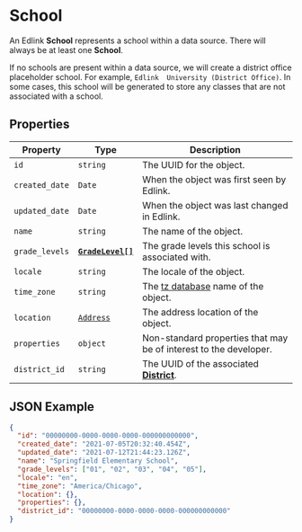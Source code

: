 # School
An Edlink **School** represents a school within a data source.
There will always be at least one **School**. 

If no schools are present within a data source, we will create 
a district office placeholder school. For example, `Edlink 
University (District Office)`. In some cases, this school will
be generated to store any classes that are not associated with
a school.

## Properties
| Property | Type | Description |
| -------- | ---- | ----------- |
| `id` | `string` | The UUID for the object. |
| `created_date` | `Date` | When the object was first seen by Edlink. |
| `updated_date` | `Date` | When the object was last changed in Edlink. |
| `name` | `string` | The name of the object. |
| `grade_levels` | **[`GradeLevel[]`](enums/grade-level.md)** | The grade levels this school is associated with. |
| `locale` | `string` | The locale of the object. |
| `time_zone` | `string` | The [tz database](https://en.wikipedia.org/wiki/List_of_tz_database_time_zones) name of the object. |
| `location` | [`Address`](address.md) | The address location of the object.
| `properties` | `object` | Non-standard properties that may be of interest to the developer. |
| `district_id` | `string` | The UUID of the associated **[District](district.md)**. |

## JSON Example
```json
{
  "id": "00000000-0000-0000-0000-000000000000",
  "created_date": "2021-07-05T20:32:40.454Z",
  "updated_date": "2021-07-12T21:44:23.126Z",
  "name": "Springfield Elementary School",
  "grade_levels": ["01", "02", "03", "04", "05"],
  "locale": "en",
  "time_zone": "America/Chicago",
  "location": {},
  "properties": {},
  "district_id": "00000000-0000-0000-0000-000000000000"
}
```
